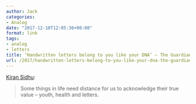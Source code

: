 ```yaml
---
author: Jack
categories:
- Analog
date: "2017-12-10T12:05:36+00:00"
format: link
tags:
- analog
- letters
title: ‘Handwritten letters belong to you like your DNA’ – The Guardian
url: /2017/handwritten-letters-belong-to-you-like-your-dna-the-guardian/
---
```

[Kiran Sidhu][1]:

> Some things in life need distance for us&nbsp;to acknowledge their true value – youth, health and letters.

 [1]: https://www.theguardian.com/lifeandstyle/2017/dec/02/handwritten-letters-belong-to-you-like-your-dna?CMP=Share_iOSApp_Other
